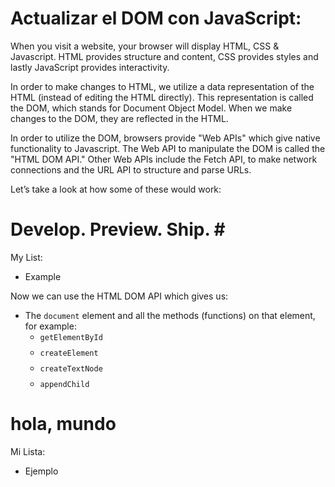 # Actualizar el DOM con JavaScript:

When you visit a website, your browser will display HTML, CSS & Javascript. HTML provides structure and content, CSS provides styles and lastly JavaScript provides interactivity.

In order to make changes to HTML, we utilize a data representation of the HTML (instead of editing the HTML directly). This representation is called the DOM, which stands for Document Object Model. When we make changes to the DOM, they are reflected in the HTML.

In order to utilize the DOM, browsers provide "Web APIs" which give native functionality to Javascript. The Web API to manipulate the DOM is called the "HTML DOM API." Other Web APIs include the Fetch API, to make network connections and the URL API to structure and parse URLs.

Let’s take a look at how some of these would work:

<html>
    <head></head>
    <body>
        <div id="app">
            <h1>Develop. Preview. Ship. #</h1>
            <p>My List:</p>
            <ul id=”list”>
              <li>Example</li>
            </ul>
        </div>
        <script>// Javascript goes here</script>
    </body>
</html>

<!-- Render here -->

Now we can use the HTML DOM API which gives us:
- The `document` element and all the methods (functions) on that element, for example:
  - `getElementById`
  - `createElement`
  - `createTextNode`
  - `appendChild`

<html>
  <head></head>
  <body>
    <div class="envase">
      <h1>hola, mundo</h1>
      <p>Mi Lista:</p>
      <ul id="lista">
        <li>Ejemplo</li>
      </ul>
    </div>
    <style>
      html { font-family: sans-serif; }
      li { margin-bottom: 0.5rem; }

      .envase {
        margin: 100px auto;
        width: 500px;
      }
    </style>
    <script>
      const lista = document.getElementById("lista");
      var nuevoElemento = document.createElement("li");
      var texto = document.createTextNode("Nuevo elemento");
      nuevoElemento.appendChild(texto);
      lista.appendChild(nuevoElemento);
    </script>
  </body>
</html>

And the resulting change is: [render html]

Now, let’s utilize the fetch api in conjunction with what we just learned.

